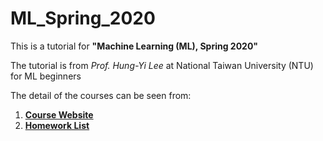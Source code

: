 # ML_Spring_2020      
This is a tutorial for **"Machine Learning (ML), Spring 2020"**

The tutorial is from *Prof. Hung-Yi Lee* at National Taiwan University (NTU) for ML beginners     
      
The detail of the courses can be seen from:
1. **[Course Website](http://speech.ee.ntu.edu.tw/~tlkagk/courses_ML20.html)**
2. **[Homework List](https://docs.google.com/spreadsheets/d/1nHixDtBX3LOWm9BwwbiC6XE9y4XAP-L_Q4dYZjKbiR8/edit#gid=0)**
